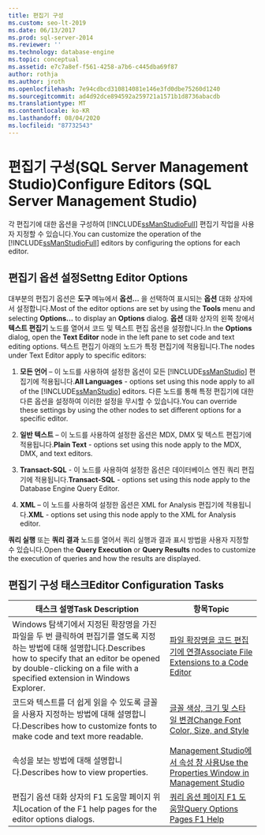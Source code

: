 ```yaml
---
title: 편집기 구성
ms.custom: seo-lt-2019
ms.date: 06/13/2017
ms.prod: sql-server-2014
ms.reviewer: ''
ms.technology: database-engine
ms.topic: conceptual
ms.assetid: e7c7a8ef-f561-4258-a7b6-c445dba69f87
author: rothja
ms.author: jroth
ms.openlocfilehash: 7e94cdbcd310814081e146e3fd0dbe75260d1240
ms.sourcegitcommit: ad4d92dce894592a259721a1571b1d8736abacdb
ms.translationtype: MT
ms.contentlocale: ko-KR
ms.lasthandoff: 08/04/2020
ms.locfileid: "87732543"
---
```

# <a name="configure-editors-sql-server-management-studio"></a><span data-ttu-id="34d2b-102">편집기 구성(SQL Server Management Studio)</span><span class="sxs-lookup"><span data-stu-id="34d2b-102">Configure Editors (SQL Server Management Studio)</span></span>
  <span data-ttu-id="34d2b-103">각 편집기에 대한 옵션을 구성하여 [!INCLUDE[ssManStudioFull](../../includes/ssmanstudiofull-md.md)] 편집기 작업을 사용자 지정할 수 있습니다.</span><span class="sxs-lookup"><span data-stu-id="34d2b-103">You can customize the operation of the [!INCLUDE[ssManStudioFull](../../includes/ssmanstudiofull-md.md)] editors by configuring the options for each editor.</span></span>  
  
## <a name="settng-editor-options"></a><span data-ttu-id="34d2b-104">편집기 옵션 설정</span><span class="sxs-lookup"><span data-stu-id="34d2b-104">Settng Editor Options</span></span>  
 <span data-ttu-id="34d2b-105">대부분의 편집기 옵션은 **도구** 메뉴에서 **옵션...** 을 선택하여 표시되는 **옵션** 대화 상자에서 설정합니다.</span><span class="sxs-lookup"><span data-stu-id="34d2b-105">Most of the editor options are set by using the **Tools** menu and selecting **Options...** to display an **Options** dialog.</span></span> <span data-ttu-id="34d2b-106">**옵션** 대화 상자의 왼쪽 창에서 **텍스트 편집기** 노드를 열어서 코드 및 텍스트 편집 옵션을 설정합니다.</span><span class="sxs-lookup"><span data-stu-id="34d2b-106">In the **Options** dialog, open the **Text Editor** node in the left pane to set code and text editing options.</span></span> <span data-ttu-id="34d2b-107">텍스트 편집기 아래의 노드가 특정 편집기에 적용됩니다.</span><span class="sxs-lookup"><span data-stu-id="34d2b-107">The nodes under Text Editor apply to specific editors:</span></span>  
  
1.  <span data-ttu-id="34d2b-108">**모든 언어** – 이 노드를 사용하여 설정한 옵션이 모든 [!INCLUDE[ssManStudio](../../includes/ssmanstudio-md.md)] 편집기에 적용됩니다.</span><span class="sxs-lookup"><span data-stu-id="34d2b-108">**All Languages** - options set using this node apply to all of the [!INCLUDE[ssManStudio](../../includes/ssmanstudio-md.md)] editors.</span></span> <span data-ttu-id="34d2b-109">다른 노드를 통해 특정 편집기에 대한 다른 옵션을 설정하여 이러한 설정을 무시할 수 있습니다.</span><span class="sxs-lookup"><span data-stu-id="34d2b-109">You can override these settings by using the other nodes to set different options for a specific editor.</span></span>  
  
2.  <span data-ttu-id="34d2b-110">**일반 텍스트** – 이 노드를 사용하여 설정한 옵션은 MDX, DMX 및 텍스트 편집기에 적용됩니다.</span><span class="sxs-lookup"><span data-stu-id="34d2b-110">**Plain Text** - options set using this node apply to the MDX, DMX, and text editors.</span></span>  
  
3.  <span data-ttu-id="34d2b-111">**Transact-SQL** - 이 노드를 사용하여 설정한 옵션은 데이터베이스 엔진 쿼리 편집기에 적용됩니다.</span><span class="sxs-lookup"><span data-stu-id="34d2b-111">**Transact-SQL** - options set using this node apply to the Database Engine Query Editor.</span></span>  
  
4.  <span data-ttu-id="34d2b-112">**XML** – 이 노드를 사용하여 설정한 옵션은 XML for Analysis 편집기에 적용됩니다.</span><span class="sxs-lookup"><span data-stu-id="34d2b-112">**XML** - options set using this node apply to the XML for Analysis editor.</span></span>  
  
 <span data-ttu-id="34d2b-113">**쿼리 실행** 또는 **쿼리 결과** 노드를 열어서 쿼리 실행과 결과 표시 방법을 사용자 지정할 수 있습니다.</span><span class="sxs-lookup"><span data-stu-id="34d2b-113">Open the **Query Execution** or **Query Results** nodes to customize the execution of queries and how the results are displayed.</span></span>  
  
## <a name="editor-configuration-tasks"></a><span data-ttu-id="34d2b-114">편집기 구성 태스크</span><span class="sxs-lookup"><span data-stu-id="34d2b-114">Editor Configuration Tasks</span></span>  
  
|<span data-ttu-id="34d2b-115">태스크 설명</span><span class="sxs-lookup"><span data-stu-id="34d2b-115">Task Description</span></span>|<span data-ttu-id="34d2b-116">항목</span><span class="sxs-lookup"><span data-stu-id="34d2b-116">Topic</span></span>|  
|----------------------|-----------|  
|<span data-ttu-id="34d2b-117">Windows 탐색기에서 지정된 확장명을 가진 파일을 두 번 클릭하여 편집기를 열도록 지정하는 방법에 대해 설명합니다.</span><span class="sxs-lookup"><span data-stu-id="34d2b-117">Describes how to specify that an editor be opened by double-clicking on a file with a specified extension in Windows Explorer.</span></span>|[<span data-ttu-id="34d2b-118">파일 확장명을 코드 편집기에 연결</span><span class="sxs-lookup"><span data-stu-id="34d2b-118">Associate File Extensions to a Code Editor</span></span>](associate-file-extensions-to-a-code-editor.md)|  
|<span data-ttu-id="34d2b-119">코드와 텍스트를 더 쉽게 읽을 수 있도록 글꼴을 사용자 지정하는 방법에 대해 설명합니다.</span><span class="sxs-lookup"><span data-stu-id="34d2b-119">Describes how to customize fonts to make code and text more readable.</span></span>|[<span data-ttu-id="34d2b-120">글꼴 색상, 크기 및 스타일 변경</span><span class="sxs-lookup"><span data-stu-id="34d2b-120">Change Font Color, Size, and Style</span></span>](change-font-color-size-and-style.md)|  
|<span data-ttu-id="34d2b-121">속성을 보는 방법에 대해 설명합니다.</span><span class="sxs-lookup"><span data-stu-id="34d2b-121">Describes how to view properties.</span></span>|[<span data-ttu-id="34d2b-122">Management Studio에서 속성 창 사용</span><span class="sxs-lookup"><span data-stu-id="34d2b-122">Use the Properties Window in Management Studio</span></span>](use-the-properties-window-in-management-studio.md)|  
|<span data-ttu-id="34d2b-123">편집기 옵션 대화 상자의 F1 도움말 페이지 위치</span><span class="sxs-lookup"><span data-stu-id="34d2b-123">Location of the F1 help pages for the editor options dialogs.</span></span>|[<span data-ttu-id="34d2b-124">쿼리 옵션 페이지 F1 도움말</span><span class="sxs-lookup"><span data-stu-id="34d2b-124">Query Options Pages F1 Help</span></span>](../../database-engine/query-options-pages-f1-help.md)|  
  
  
